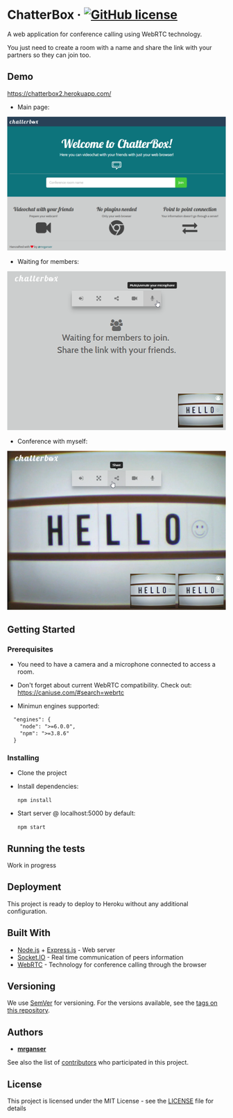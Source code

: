 # ChatterBox &middot; [![GitHub license](https://img.shields.io/badge/license-MIT-blue.svg)](https://github.com/mrganser/chatterbox/blob/master/LICENSE)

A web application for conference calling using WebRTC technology.

You just need to create a room with a name and share the link with your partners so they can join too.

## Demo

https://chatterbox2.herokuapp.com/

* Main page:

<img src="demo/demo1.png" width="750">

* Waiting for members:

<img src="demo/demo2.png" width="750">

* Conference with myself:

<img src="demo/demo3.png" width="750">

## Getting Started

### Prerequisites

* You need to have a camera and a microphone connected to access a room.

* Don't forget about current WebRTC compatibility. Check out: https://caniuse.com/#search=webrtc

* Minimun engines supported:

```
  "engines": {
    "node": ">=6.0.0",
    "npm": ">=3.8.6"
  }
```

### Installing

* Clone the project

* Install dependencies:

    `npm install`

* Start server @ localhost:5000 by default:

    `npm start`


## Running the tests

Work in progress


## Deployment

This project is ready to deploy to Heroku without any additional configuration.

## Built With

* [Node.js](https://nodejs.org/es/) + [Express.js](http://expressjs.com/) - Web server
* [Socket.IO](https://socket.io/) - Real time communication of peers information
* [WebRTC](https://webrtc.org/) - Technology for conference calling through the browser


## Versioning

We use [SemVer](http://semver.org/) for versioning. For the versions available, see the [tags on this repository](https://github.com/mrganser/chatterbox/tags). 

## Authors

* **[mrganser](http://mrganser.com)**

See also the list of [contributors](https://github.com/mrganser/chatterboxt/contributors) who participated in this project.

## License

This project is licensed under the MIT License - see the [LICENSE](LICENSE.md) file for details
